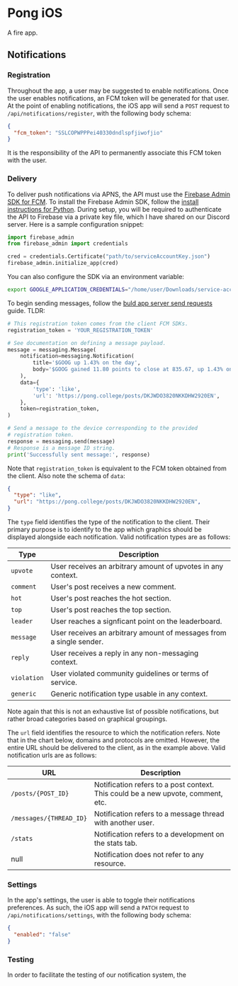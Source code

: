 # Pong iOS


A fire app.

## Notifications
### Registration

Throughout the app, a user may be suggested to enable notifications. Once the user enables notifications, an FCM token will be generated for that user. At the point of enabling notifications, the iOS app will send a `POST` request to `/api/notifications/register`, with the following body schema:

```json
{
  "fcm_token": "SSLCOPWPPPei40330dndlspfjiwofjio"
}
```

It is the responsibility of the API to permanently associate this FCM token with the user.

### Delivery

To deliver push notifications via APNS, the API must use the [Firebase Admin SDK for FCM](https://firebase.google.com/docs/cloud-messaging/server#firebase-admin-sdk-for-fcm). To install the Firebase Admin SDK, follow the [install instructions for Python](https://firebase.google.com/docs/admin/setup). During setup, you will be required to authenticate the API to Firebase via a private key file, which I have shared on our Discord server. Here is a sample configuration snippet:

```python
import firebase_admin
from firebase_admin import credentials

cred = credentials.Certificate("path/to/serviceAccountKey.json")
firebase_admin.initialize_app(cred)
```
You can also configure the SDK via an environment variable:
```bash
export GOOGLE_APPLICATION_CREDENTIALS="/home/user/Downloads/service-account-file.json"
```

To begin sending messages, follow the [buld app server send requests](https://firebase.google.com/docs/cloud-messaging/send-message) guide. TLDR:

```python
# This registration token comes from the client FCM SDKs.
registration_token = 'YOUR_REGISTRATION_TOKEN'

# See documentation on defining a message payload.
message = messaging.Message(
    notification=messaging.Notification(
        title='$GOOG up 1.43% on the day',
        body='$GOOG gained 11.80 points to close at 835.67, up 1.43% on the day.',
    ),
    data={
        'type': 'like',
        'url': 'https://pong.college/posts/DKJWDO3820NKKDHW2920EN',
    },
    token=registration_token,
)

# Send a message to the device corresponding to the provided
# registration token.
response = messaging.send(message)
# Response is a message ID string.
print('Successfully sent message:', response)
```
Note that `registration_token` is equivalent to the FCM token obtained from the client. Also note the schema of `data`:

```json
{
  "type": "like",
  "url": "https://pong.college/posts/DKJWDO3820NKKDHW2920EN",
}
```
The `type` field identifies the type of the notification to the client. Their primary purpose is to identify to the app which graphics should be displayed alongside each notification. Valid notification types are as follows:

| Type | Description |
| ---- | ----------- |
| `upvote` | User receives an arbitrary amount of upvotes in any context. |
| `comment` | User's post receives a new comment. |
| `hot` | User's post reaches the hot section. |
| `top` | User's post reaches the top section. |
| `leader` | User reaches a signficant point on the leaderboard. |
| `message` | User receives an arbitrary amount of messages from a single sender. |
| `reply` | User receives a reply in any non-messaging context. |
| `violation` | User violated community guidelines or terms of service. |
| `generic` | Generic notification type usable in any context. |

Note again that this is not an exhaustive list of possible notifications, but rather broad categories based on graphical groupings.

The `url` field identifies the resource to which the notification refers. Note that in the chart below, domains and protocols are omitted. However, the entire URL should be delivered to the client, as in the example above. Valid notification urls are as follows:

| URL | Description |
| ---- | ----------- |
| `/posts/{POST_ID}` | Notification refers to a post context. This could be a new upvote, comment, etc. |
| `/messages/{THREAD_ID}` | Notification refers to a message thread with another user. |
| `/stats` | Notification refers to a development on the stats tab. |
| null | Notification does not refer to any resource. |

### Settings

In the app's settings, the user is able to toggle their notifications preferences. As such, the iOS app will send a `PATCH` request to `/api/notifications/settings`, with the following body schema:

```json
{
  "enabled": "false"
}
```

### Testing

In order to facilitate the testing of our notification system, the 
